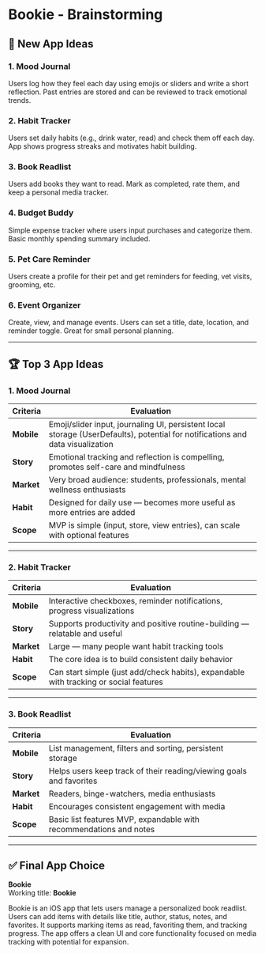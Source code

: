 # Bookie - Brainstorming

## 🧠 New App Ideas

### 1. Mood Journal  
Users log how they feel each day using emojis or sliders and write a short reflection. Past entries are stored and can be reviewed to track emotional trends.

### 2. Habit Tracker  
Users set daily habits (e.g., drink water, read) and check them off each day. App shows progress streaks and motivates habit building.

### 3. Book Readlist  
Users add books they want to read. Mark as completed, rate them, and keep a personal media tracker.

### 4. Budget Buddy  
Simple expense tracker where users input purchases and categorize them. Basic monthly spending summary included.

### 5. Pet Care Reminder  
Users create a profile for their pet and get reminders for feeding, vet visits, grooming, etc.

### 6. Event Organizer
Create, view, and manage events. Users can set a title, date, location, and reminder toggle. Great for small personal planning.

---

## 🏆 Top 3 App Ideas

### 1. Mood Journal

| **Criteria** | **Evaluation** |
|--------------|----------------|
| **Mobile**   | Emoji/slider input, journaling UI, persistent local storage (UserDefaults), potential for notifications and data visualization |
| **Story**    | Emotional tracking and reflection is compelling, promotes self-care and mindfulness |
| **Market**   | Very broad audience: students, professionals, mental wellness enthusiasts |
| **Habit**    | Designed for daily use — becomes more useful as more entries are added |
| **Scope**    | MVP is simple (input, store, view entries), can scale with optional features |

---

### 2. Habit Tracker

| **Criteria** | **Evaluation** |
|--------------|----------------|
| **Mobile**   | Interactive checkboxes, reminder notifications, progress visualizations |
| **Story**    | Supports productivity and positive routine-building — relatable and useful |
| **Market**   | Large — many people want habit tracking tools |
| **Habit**    | The core idea is to build consistent daily behavior |
| **Scope**    | Can start simple (just add/check habits), expandable with tracking or social features |

---

### 3. Book Readlist

| **Criteria** | **Evaluation** |
|--------------|----------------|
| **Mobile**   | List management, filters and sorting, persistent storage |
| **Story**    | Helps users keep track of their reading/viewing goals and favorites |
| **Market**   | Readers, binge-watchers, media enthusiasts |
| **Habit**    | Encourages consistent engagement with media |
| **Scope**    | Basic list features MVP, expandable with recommendations and notes |

---

## ✅ Final App Choice

**Bookie**  
Working title: **Bookie**

Bookie is an iOS app that lets users manage a personalized book readlist. Users can add items with details like title, author, status, notes, and favorites. It supports marking items as read, favoriting them, and tracking progress. The app offers a clean UI and core functionality focused on media tracking with potential for expansion.
